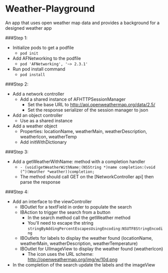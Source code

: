 Weather-Playground
==================

An app that uses open weather map data and provides a background for a designed weather app

###Step 1:
- Initialize pods to get a podfile
  - ```pod init```
- Add AFNetworking to the podfile
  - ```pod 'AFNetworking', '~> 2.3.1'```
- Run pod install command
  - ```pod install```
  
###Step 2:
- Add a network controller
  - Add a shared instance of AFHTTPSessionManager
    - Set the base URL to http://api.openweathermap.org/data/2.5/
    - Set the response serializer of the session manager to json
- Add an object controller
  - Use as a shared instance
- Add a weather object
  - Properties: locationName, weatherMain, weatherDescription, weatherIcon, weatherTemp
  - Add initWithDictionary
  
###Step 3:
- Add a getWeatherWithName: method with a completion handler
  - ```- (void)getWeatherWithName:(NSString *)name completion:(void (^)(Weather *weather))completion;```
  - The method should call GET on the [NetworkController api] then parse the response

###Step 4:
- Add an interface to the viewController
  - IBOutlet for a textField in order to populate the search
  - IBAction to trigger the search from a button
    - In the search method call the getWeather method
    - You'll need to escape the string ```stringByAddingPercentEscapesUsingEncoding:NSUTF8StringEncoding```
  - IBOutlets for labels to display the weather found (locationName, weatherMain, weatherDescription, weatherTemperature)
  - IBOutlet for UIImageView to display the weather found (weatherIcon)
    - The icon uses the URL scheme: http://openweathermap.org/img/w/10d.png
- In the completion of the search update the labels and the imageView
